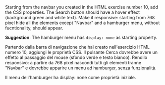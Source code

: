 Starting from the navbar you created in the HTML exercise number 10, add the CSS properties. The Search button should have a hover effect (background green and white text). Make it responsive: starting from 768 pixel hide all the elements except "Navbar" and a hamburger menu, without fucntionality, should appear.

**Suggestion**:
The hamburger menu has `display: none` as starting property.




Partendo dalla barra di navigazione che hai creato nell'esercizio HTML numero 10, aggiungi le proprietà CSS. Il pulsante Cerca dovrebbe avere un effetto al passaggio del mouse (sfondo verde e testo bianco). Rendilo responsivo: a partire da 768 pixel nascondi tutti gli elementi tranne "Navbar" e dovrebbe apparire un menu ad hamburger, senza funzionalità.

Il menu dell'hamburger ha display: none come proprietà iniziale.

